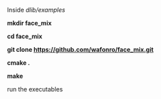Inside *dlib/examples*

**mkdir face_mix**

**cd face_mix**

**git clone https://github.com/wafonro/face_mix.git**

**cmake .**

**make**
 
 run the executables
